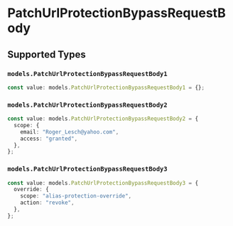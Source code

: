 # PatchUrlProtectionBypassRequestBody


## Supported Types

### `models.PatchUrlProtectionBypassRequestBody1`

```typescript
const value: models.PatchUrlProtectionBypassRequestBody1 = {};
```

### `models.PatchUrlProtectionBypassRequestBody2`

```typescript
const value: models.PatchUrlProtectionBypassRequestBody2 = {
  scope: {
    email: "Roger_Lesch@yahoo.com",
    access: "granted",
  },
};
```

### `models.PatchUrlProtectionBypassRequestBody3`

```typescript
const value: models.PatchUrlProtectionBypassRequestBody3 = {
  override: {
    scope: "alias-protection-override",
    action: "revoke",
  },
};
```

